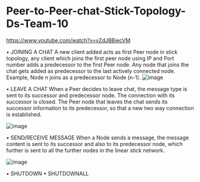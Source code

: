 # Peer-to-Peer-chat-Stick-Topology-Ds-Team-10
https://www.youtube.com/watch?v=vZdJBBiecVM

•	JOINING A CHAT
A new client added acts as first Peer node in stick topology, any client which joins the first peer node using IP and Port number adds a predecessor to the first Peer node. Any node that joins the chat gets added as predecessor to the last actively connected node. Example, Node n joins as a predecessor to Node (n-1).
![image](https://github.com/ggowtam/Peer-to-Peer-chat-Stick-Topology-Ds-Team-10/assets/108767096/4d4a32f3-e658-47be-b116-6eda4068ff7c)

•	LEAVE A CHAT
When a Peer decides to leave chat, the message type is sent to its successor and predecessor node. The connection with its successor is closed. The Peer node that leaves the chat sends its successor information to its predecessor, so that a new two way connection is established.


![image](https://github.com/ggowtam/Peer-to-Peer-chat-Stick-Topology-Ds-Team-10/assets/108767096/ba2b091b-3e42-4650-b495-57f0e72156ee)


•	SEND/RECEIVE MESSAGE
When a Node sends a message, the message content is sent to its successor and also to its predecessor node, which further is sent to all the further nodes in the linear stick network.


![image](https://github.com/ggowtam/Peer-to-Peer-chat-Stick-Topology-Ds-Team-10/assets/108767096/f023cf60-85cb-4822-9b1c-3fd6fc84d8c6)


•	SHUTDOWN
•	SHUTDOWNALL

